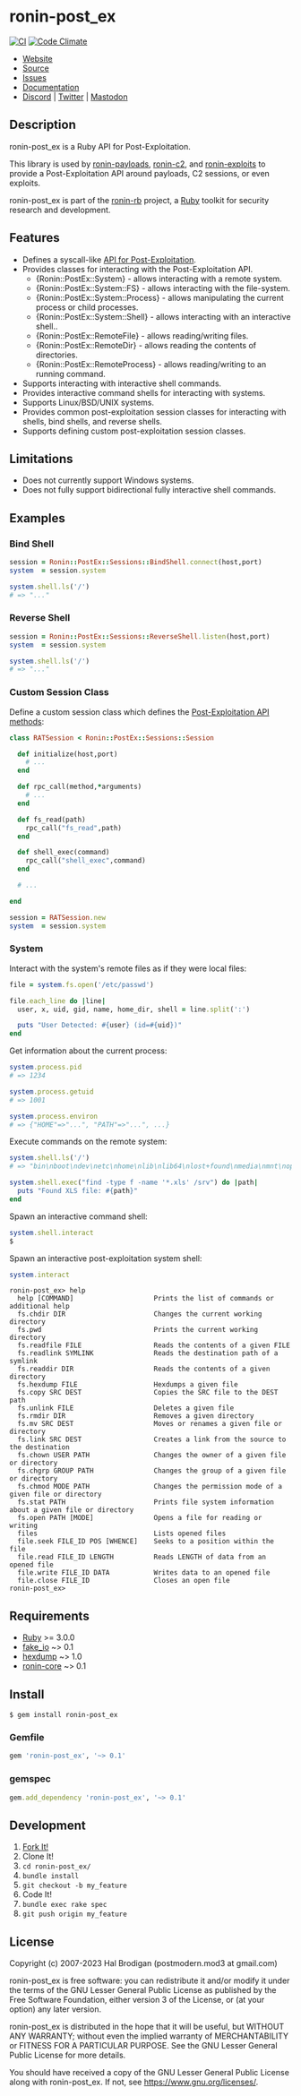 # ronin-post_ex

[![CI](https://github.com/ronin-rb/ronin-post_ex/actions/workflows/ruby.yml/badge.svg)](https://github.com/ronin-rb/ronin-post_ex/actions/workflows/ruby.yml)
[![Code Climate](https://codeclimate.com/github/ronin-rb/ronin-post_ex.svg)](https://codeclimate.com/github/ronin-rb/ronin-post_ex)

* [Website](https://ronin-rb.dev/)
* [Source](https://github.com/ronin-rb/ronin-post_ex)
* [Issues](https://github.com/ronin-rb/ronin-post_ex/issues)
* [Documentation](https://ronin-rb.dev/docs/ronin-post_ex/frames)
* [Discord](https://discord.gg/6WAb3PsVX9) |
  [Twitter](https://twitter.com/ronin_rb) |
  [Mastodon](https://infosec.exchange/@ronin_rb)

## Description

ronin-post_ex is a Ruby API for Post-Exploitation.

This library is used by [ronin-payloads], [ronin-c2], and [ronin-exploits]
to provide a Post-Exploitation API around payloads, C2 sessions, or even
exploits.

ronin-post_ex is part of the [ronin-rb] project, a [Ruby] toolkit for security
research and development.

## Features

* Defines a syscall-like [API for Post-Exploitation][API Spec].
* Provides classes for interacting with the Post-Exploitation API.
  * {Ronin::PostEx::System} - allows interacting with a remote system.
  * {Ronin::PostEx::System::FS} - allows interacting with the file-system.
  * {Ronin::PostEx::System::Process} - allows manipulating the current process
    or child processes.
  * {Ronin::PostEx::System::Shell} - allows interacting with an interactive
    shell..
  * {Ronin::PostEx::RemoteFile} - allows reading/writing files.
  * {Ronin::PostEx::RemoteDir} - allows reading the contents of directories.
  * {Ronin::PostEx::RemoteProcess} - allows reading/writing to an running
    command.
* Supports interacting with interactive shell commands.
* Provides interactive command shells for interacting with systems.
* Supports Linux/BSD/UNIX systems.
* Provides common post-exploitation session classes for interacting with shells,
  bind shells, and reverse shells.
* Supports defining custom post-exploitation session classes.

## Limitations

* Does not currently support Windows systems.
* Does not fully support bidirectional fully interactive shell commands.

## Examples

### Bind Shell

```ruby
session = Ronin::PostEx::Sessions::BindShell.connect(host,port)
system  = session.system

system.shell.ls('/')
# => "..."
```

### Reverse Shell

```ruby
session = Ronin::PostEx::Sessions::ReverseShell.listen(host,port)
system  = session.system

system.shell.ls('/')
# => "..."
```

### Custom Session Class

Define a custom session class which defines the
[Post-Exploitation API methods][API Spec]:

```ruby
class RATSession < Ronin::PostEx::Sessions::Session

  def initialize(host,port)
    # ...
  end

  def rpc_call(method,*arguments)
    # ...
  end

  def fs_read(path)
    rpc_call("fs_read",path)
  end

  def shell_exec(command)
    rpc_call("shell_exec",command)
  end

  # ...

end

session = RATSession.new
system  = session.system
```

### System

Interact with the system's remote files as if they were local files:

```ruby
file = system.fs.open('/etc/passwd')

file.each_line do |line|
  user, x, uid, gid, name, home_dir, shell = line.split(':')

  puts "User Detected: #{user} (id=#{uid})"
end
```

Get information about the current process:

```ruby
system.process.pid
# => 1234

system.process.getuid
# => 1001

system.process.environ
# => {"HOME"=>"...", "PATH"=>"...", ...}
```

Execute commands on the remote system:

```ruby
system.shell.ls('/')
# => "bin\nboot\ndev\netc\nhome\nlib\nlib64\nlost+found\nmedia\nmnt\nopt\nproc\nroot\nrun\nsbin\nsnap\nsrv\nsys\ntmp\nusr\nvar\n"

system.shell.exec("find -type f -name '*.xls' /srv") do |path|
  puts "Found XLS file: #{path}"
end
```

Spawn an interactive command shell:

```ruby
system.shell.interact
$
```

Spawn an interactive post-exploitation system shell:

```ruby
system.interact
```
```
ronin-post_ex> help
  help [COMMAND]                	Prints the list of commands or additional help
  fs.chdir DIR                  	Changes the current working directory
  fs.pwd                        	Prints the current working directory
  fs.readfile FILE              	Reads the contents of a given FILE
  fs.readlink SYMLINK           	Reads the destination path of a symlink
  fs.readdir DIR                	Reads the contents of a given directory
  fs.hexdump FILE               	Hexdumps a given file
  fs.copy SRC DEST              	Copies the SRC file to the DEST path
  fs.unlink FILE                	Deletes a given file
  fs.rmdir DIR                  	Removes a given directory
  fs.mv SRC DEST                	Moves or renames a given file or directory
  fs.link SRC DEST              	Creates a link from the source to the destination
  fs.chown USER PATH            	Changes the owner of a given file or directory
  fs.chgrp GROUP PATH           	Changes the group of a given file or directory
  fs.chmod MODE PATH            	Changes the permission mode of a given file or directory
  fs.stat PATH                  	Prints file system information about a given file or directory
  fs.open PATH [MODE]           	Opens a file for reading or writing
  files                         	Lists opened files
  file.seek FILE_ID POS [WHENCE]	Seeks to a position within the file
  file.read FILE_ID LENGTH      	Reads LENGTH of data from an opened file
  file.write FILE_ID DATA       	Writes data to an opened file
  file.close FILE_ID            	Closes an open file
ronin-post_ex> 
```

## Requirements

* [Ruby] >= 3.0.0
* [fake_io] ~> 0.1
* [hexdump] ~> 1.0
* [ronin-core] ~> 0.1

## Install

```shell
$ gem install ronin-post_ex
```

### Gemfile

```ruby
gem 'ronin-post_ex', '~> 0.1'
```

### gemspec

```ruby
gem.add_dependency 'ronin-post_ex', '~> 0.1'
```

## Development

1. [Fork It!](https://github.com/ronin-rb/ronin-post_ex/fork)
2. Clone It!
3. `cd ronin-post_ex/`
4. `bundle install`
5. `git checkout -b my_feature`
6. Code It!
7. `bundle exec rake spec`
8. `git push origin my_feature`

## License

Copyright (c) 2007-2023 Hal Brodigan (postmodern.mod3 at gmail.com)

ronin-post_ex is free software: you can redistribute it and/or modify
it under the terms of the GNU Lesser General Public License as published
by the Free Software Foundation, either version 3 of the License, or
(at your option) any later version.

ronin-post_ex is distributed in the hope that it will be useful,
but WITHOUT ANY WARRANTY; without even the implied warranty of
MERCHANTABILITY or FITNESS FOR A PARTICULAR PURPOSE.  See the
GNU Lesser General Public License for more details.

You should have received a copy of the GNU Lesser General Public License
along with ronin-post_ex.  If not, see <https://www.gnu.org/licenses/>.

[Ruby]: https://www.ruby-lang.org
[ronin-rb]: https://ronin-rb.dev

[fake_io]: https://github.com/postmodern/fake_io.rb#readme
[hexdump]: https://github.com/postmodern/hexdump.rb#readme
[ronin-core]: https://github.com/ronin-rb/ronin-core#readme
[ronin-payloads]: https://github.com/ronin-rb/ronin-payloads#readme
[ronin-c2]: https://github.com/ronin-rb/ronin-c2#readme
[ronin-exploits]: https://github.com/ronin-rb/ronin-exploits#readme

[API Spec]: https://github.com/ronin-rb/ronin-post_ex/blob/main/API_SPEC.md
